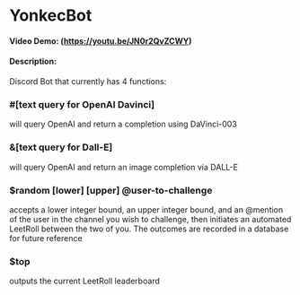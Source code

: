 # YonkecBot
#### Video Demo:  (https://youtu.be/JN0r2QvZCWY)
#### Description:

Discord Bot that currently has 4 functions:



### **#[text query for OpenAI Davinci]**      

will query OpenAI and return a completion using DaVinci-003

### **&[text query for Dall-E]**       

will query OpenAI and return an image completion via DALL-E

### **$random [lower] [upper] @user-to-challenge** 

accepts a lower integer bound, an upper integer bound,
and an @mention of the user in the channel you wish to challenge, then initiates an automated LeetRoll between
the two of you.  The outcomes are recorded in a database for future reference

### **$top** 

outputs the current LeetRoll leaderboard
